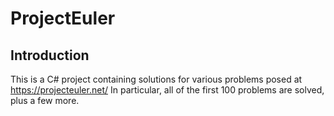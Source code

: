 # ProjectEuler

## Introduction

This is a C# project containing solutions for various problems posed at https://projecteuler.net/
In particular, all of the first 100 problems are solved, plus a few more.

